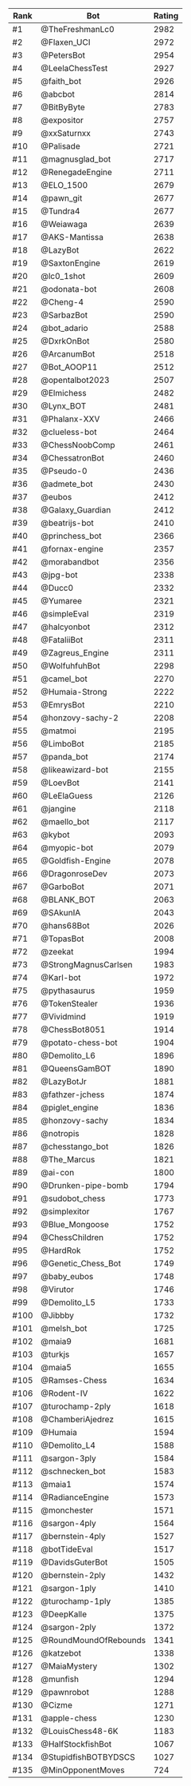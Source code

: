 Rank|Bot|Rating
---|---|---
#1|@TheFreshmanLc0|2982
#2|@Flaxen_UCI|2972
#3|@PetersBot|2954
#4|@LeelaChessTest|2927
#5|@faith_bot|2926
#6|@abcbot|2814
#7|@BitByByte|2783
#8|@expositor|2757
#9|@xxSaturnxx|2743
#10|@Palisade|2721
#11|@magnusglad_bot|2717
#12|@RenegadeEngine|2711
#13|@ELO_1500|2679
#14|@pawn_git|2677
#15|@Tundra4|2677
#16|@Weiawaga|2639
#17|@AKS-Mantissa|2638
#18|@LazyBot|2622
#19|@SaxtonEngine|2619
#20|@lc0_1shot|2609
#21|@odonata-bot|2608
#22|@Cheng-4|2590
#23|@SarbazBot|2590
#24|@bot_adario|2588
#25|@DxrkOnBot|2580
#26|@ArcanumBot|2518
#27|@Bot_AOOP11|2512
#28|@opentalbot2023|2507
#29|@Elmichess|2482
#30|@Lynx_BOT|2481
#31|@Phalanx-XXV|2466
#32|@clueless-bot|2464
#33|@ChessNoobComp|2461
#34|@ChessatronBot|2460
#35|@Pseudo-0|2436
#36|@admete_bot|2430
#37|@eubos|2412
#38|@Galaxy_Guardian|2412
#39|@beatrijs-bot|2410
#40|@princhess_bot|2366
#41|@fornax-engine|2357
#42|@morabandbot|2356
#43|@jpg-bot|2338
#44|@Ducc0|2332
#45|@Yumaree|2321
#46|@simpleEval|2319
#47|@halcyonbot|2312
#48|@FataliiBot|2311
#49|@Zagreus_Engine|2311
#50|@WolfuhfuhBot|2298
#51|@camel_bot|2270
#52|@Humaia-Strong|2222
#53|@EmrysBot|2210
#54|@honzovy-sachy-2|2208
#55|@matmoi|2195
#56|@LimboBot|2185
#57|@panda_bot|2174
#58|@likeawizard-bot|2155
#59|@LoevBot|2141
#60|@LeElaGuess|2126
#61|@jangine|2118
#62|@maello_bot|2117
#63|@kybot|2093
#64|@myopic-bot|2079
#65|@Goldfish-Engine|2078
#66|@DragonroseDev|2073
#67|@GarboBot|2071
#68|@BLANK_BOT|2063
#69|@SAkunIA|2043
#70|@hans68Bot|2026
#71|@TopasBot|2008
#72|@zeekat|1994
#73|@StrongMagnusCarlsen|1983
#74|@Karl-bot|1972
#75|@pythasaurus|1959
#76|@TokenStealer|1936
#77|@Vividmind|1919
#78|@ChessBot8051|1914
#79|@potato-chess-bot|1904
#80|@Demolito_L6|1896
#81|@QueensGamBOT|1890
#82|@LazyBotJr|1881
#83|@fathzer-jchess|1874
#84|@piglet_engine|1836
#85|@honzovy-sachy|1834
#86|@notropis|1828
#87|@chesstango_bot|1826
#88|@The_Marcus|1821
#89|@ai-con|1800
#90|@Drunken-pipe-bomb|1794
#91|@sudobot_chess|1773
#92|@simplexitor|1767
#93|@Blue_Mongoose|1752
#94|@ChessChildren|1752
#95|@HardRok|1752
#96|@Genetic_Chess_Bot|1749
#97|@baby_eubos|1748
#98|@Virutor|1746
#99|@Demolito_L5|1733
#100|@Jibbby|1732
#101|@melsh_bot|1725
#102|@maia9|1681
#103|@turkjs|1657
#104|@maia5|1655
#105|@Ramses-Chess|1634
#106|@Rodent-IV|1622
#107|@turochamp-2ply|1618
#108|@ChamberiAjedrez|1615
#109|@Humaia|1594
#110|@Demolito_L4|1588
#111|@sargon-3ply|1584
#112|@schnecken_bot|1583
#113|@maia1|1574
#114|@RadianceEngine|1573
#115|@monchester|1571
#116|@sargon-4ply|1564
#117|@bernstein-4ply|1527
#118|@botTideEval|1517
#119|@DavidsGuterBot|1505
#120|@bernstein-2ply|1432
#121|@sargon-1ply|1410
#122|@turochamp-1ply|1385
#123|@DeepKalle|1375
#124|@sargon-2ply|1372
#125|@RoundMoundOfRebounds|1341
#126|@katzebot|1338
#127|@MaiaMystery|1302
#128|@munfish|1294
#129|@pawnrobot|1288
#130|@Cizme|1271
#131|@apple-chess|1230
#132|@LouisChess48-6K|1183
#133|@HalfStockfishBot|1067
#134|@StupidfishBOTBYDSCS|1027
#135|@MinOpponentMoves|724
